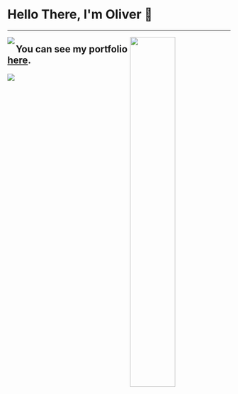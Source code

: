 # Hello There, I'm Oliver 👋
---
<img align="left" src="https://github-readme-stats.vercel.app/api?username=olivertemple&show_icons=true&hide_border=true&&count_private=true&title_color=2E4359&icon_color=F05454&text_color=222831"/>
<img align="right" width="45%" align="right" src="https://github-readme-stats.vercel.app/api/wakatime?username=olivertemple">

## You can see my portfolio [here](https://github.io/portfolio-website).

<img src="https://github-readme-stats.vercel.app/api/top-langs/?username=olivertemple">


